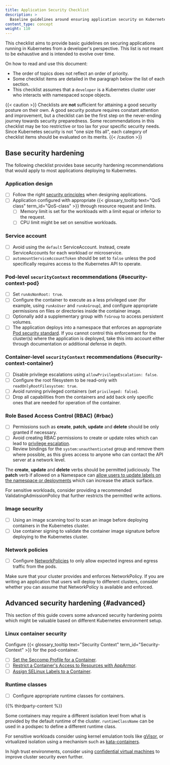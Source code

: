 ```yaml
---
title: Application Security Checklist
description: >
  Baseline guidelines around ensuring application security on Kubernetes, aimed at application developers
content_type: concept
weight: 110
---
```


<!-- overview -->

This checklist aims to provide basic guidelines on securing applications
running in Kubernetes from a developer's perspective.
This list is not meant to be exhaustive and is intended to evolve over time.

<!-- The following is taken from the existing checklist created for Kubernetes admins. https://kubernetes.io/docs/concepts/security/security-checklist/ -->

On how to read and use this document:

- The order of topics does not reflect an order of priority.
- Some checklist items are detailed in the paragraph below the list of each section.
- This checklist assumes that a `developer` is a Kubernetes cluster user who
  interacts with namespaced scope objects.

{{< caution >}}
Checklists are **not** sufficient for attaining a good security posture on their own.
A good security posture requires constant attention and improvement, but a checklist
can be the first step on the never-ending journey towards security preparedness.
Some recommendations in this checklist may be too restrictive or too lax for
your specific security needs. Since Kubernetes security is not "one size fits all",
each category of checklist items should be evaluated on its merits.
{{< /caution >}}

<!-- body -->

## Base security hardening

The following checklist provides base security hardening recommendations that
would apply to most applications deploying to Kubernetes.

### Application design

- [ ] Follow the right
  [security principles](https://www.cncf.io/wp-content/uploads/2022/06/CNCF_cloud-native-security-whitepaper-May2022-v2.pdf)
  when designing applications.
- [ ] Application configured with appropriate {{< glossary_tooltip text="QoS class" term_id="QoS-class" >}}
  through resource request and limits.
  - [ ] Memory limit is set for the workloads with a limit equal or inferior to the request.
  - [ ] CPU limit might be set on sensitive workloads.

### Service account

- [ ] Avoid using the `default` ServiceAccount. Instead, create ServiceAccounts for
  each workload or microservice.
- [ ] `automountServiceAccountToken` should be set to `false` unless the pod
  specifically requires access to the Kubernetes API to operate.

### Pod-level `securityContext` recommendations {#security-context-pod}

- [ ] Set `runAsNonRoot: true`.
- [ ] Configure the container to execute as a less privileged user
  (for example, using `runAsUser` and `runAsGroup`), and configure appropriate
  permissions on files or directories inside the container image.
- [ ] Optionally add a supplementary group with `fsGroup` to access persistent volumes.
- [ ] The application deploys into a namespace that enforces an appropriate
  [Pod security standard](/docs/concepts/security/pod-security-standards/).
  If you cannot control this enforcement for the cluster(s) where the application is
  deployed, take this into account either through documentation or additional defense in depth.

### Container-level `securityContext` recommendations {#security-context-container}

- [ ] Disable privilege escalations using `allowPrivilegeEscalation: false`.
- [ ] Configure the root filesystem to be read-only with `readOnlyRootFilesystem: true`.
- [ ] Avoid running privileged containers (set `privileged: false`).
- [ ] Drop all capabilities from the containers and add back only specific ones
  that are needed for operation of the container.

### Role Based Access Control (RBAC) {#rbac}

- [ ] Permissions such as **create**, **patch**, **update** and **delete**
  should be only granted if necessary.
- [ ] Avoid creating RBAC permissions to create or update roles which can lead to
  [privilege escalation](/docs/reference/access-authn-authz/rbac/#privilege-escalation-prevention-and-bootstrapping).
- [ ] Review bindings for the `system:unauthenticated` group and remove them where
  possible, as this gives access to anyone who can contact the API server at a network level.

The **create**, **update** and **delete** verbs should be permitted judiciously.
The **patch** verb if allowed on a Namespace can
[allow users to update labels on the namespace or deployments](/docs/concepts/security/rbac-good-practices/#namespace-modification)
which can increase the attack surface.

For sensitive workloads, consider providing a recommended ValidatingAdmissionPolicy
that further restricts the permitted write actions.

### Image security

- [ ] Using an image scanning tool to scan an image before deploying containers in the Kubernetes cluster.
- [ ] Use container signing to validate the container image signature before deploying to the Kubernetes cluster.

### Network policies

- [ ] Configure [NetworkPolicies](/docs/concepts/services-networking/network-policies/)
  to only allow expected ingress and egress traffic from the pods.

Make sure that your cluster provides and enforces NetworkPolicy.
If you are writing an application that users will deploy to different clusters,
consider whether you can assume that NetworkPolicy is available and enforced.

## Advanced security hardening {#advanced}

This section of this guide covers some advanced security hardening points
which might be valuable based on different Kubernetes environment setup.

### Linux container security

Configure {{< glossary_tooltip text="Security Context" term_id="Security-Context" >}}
for the pod-container.

- [ ] [Set the Seccomp Profile for a Container](/docs/tasks/configure-pod-container/security-context/#set-the-seccomp-profile-for-a-container).
- [ ] [Restrict a Container's Access to Resources with AppArmor](/docs/tutorials/security/apparmor/).
- [ ] [Assign SELinux Labels to a Container](/docs/tasks/configure-pod-container/security-context/#assign-selinux-labels-to-a-container).

### Runtime classes

- [ ] Configure appropriate runtime classes for containers.

{{% thirdparty-content %}}

Some containers may require a different isolation level from what is provided by
the default runtime of the cluster. `runtimeClassName` can be used in a podspec
to define a different runtime class.

For sensitive workloads consider using kernel emulation tools like
[gVisor](https://gvisor.dev/docs/), or virtualized isolation using a mechanism
such as [kata-containers](https://katacontainers.io/).

In high trust environments, consider using
[confidential virtual machines](/blog/2023/07/06/confidential-kubernetes/)
to improve cluster security even further.
